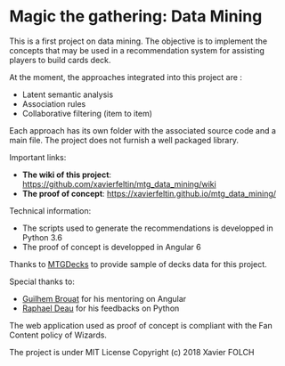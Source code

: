 # Magic the gathering: Data Mining

This is a first project on data mining.
The objective is to implement the concepts that may be used in a recommendation system for assisting players to build cards deck.

At the moment, the approaches integrated into this project are :
  - Latent semantic analysis
  - Association rules
  - Collaborative filtering (item to item)

Each approach has its own folder with the associated source code and a main file. The project does not furnish a well packaged library.

Important links:
  - **The wiki of this project**: https://github.com/xavierfeltin/mtg_data_mining/wiki
  - **The proof of concept**: https://xavierfeltin.github.io/mtg_data_mining/

Technical information:
  - The scripts used to generate the recommendations is developped in Python 3.6
  - The proof of concept is developped in Angular 6

Thanks to [MTGDecks](http://mtgdecks.net) to provide sample of decks data for this project.

Special thanks to: 
  - [Guilhem Brouat](https://www.linkedin.com/in/guilhem-brouat-b09148a5/) for his mentoring on Angular
  - [Raphael Deau](https://www.linkedin.com/in/rapha%C3%ABl-deau-015a7712a/) for his feedbacks on Python

The web application used as proof of concept is compliant with the Fan Content policy of Wizards.

The project is under MIT License
Copyright (c) 2018 Xavier FOLCH
